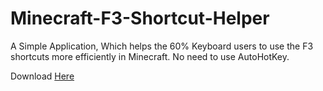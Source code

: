 # Minecraft-F3-Shortcut-Helper
A Simple Application, Which helps the 60% Keyboard users to use the F3 shortcuts more efficiently in Minecraft. No need to use AutoHotKey.

Download [Here](https://github.com/HaxOrWot/F3-Shortcut-Helper/releases/tag/minecraft)
